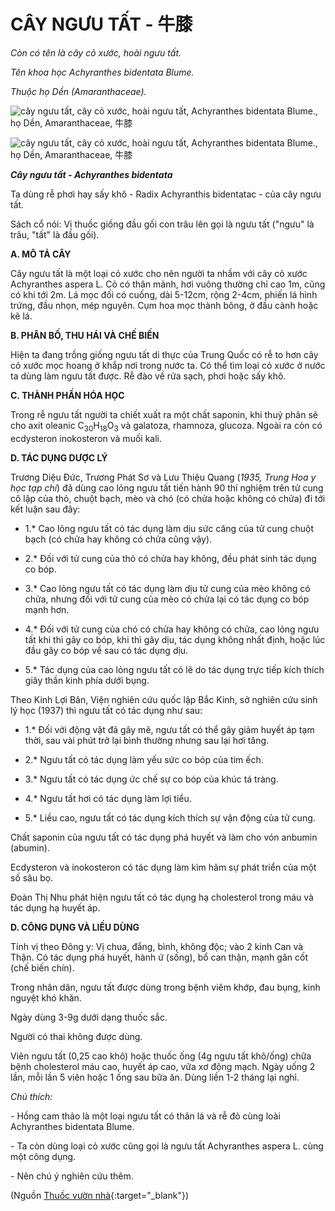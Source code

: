 # CÂY NGƯU TẤT - 牛膝

*Còn có tên là cây cỏ xước, hoài ngưu tất.*

*Tên khoa học Achyranthes bidentata Blume.*

*Thuộc họ Dền (Amaranthaceae).*

![cây ngưu tất, cây cỏ xước, hoài ngưu tất, Achyranthes bidentata Blume., họ Dền, Amaranthaceae, 牛膝](/imgs/caythuoc/dtl/cay-nguu-tat.jpg)

![cây ngưu tất, cây cỏ xước, hoài ngưu tất, Achyranthes bidentata Blume., họ Dền, Amaranthaceae, 牛膝](/imgs/caythuoc/dtl/cay-nguu-tat-2.jpg)

***Cây ngưu tất - Achyranthes bidentata***

Ta dùng rễ phơi hay sấy khô - Radix Achyranthis bidentatac - của cây ngưu tất.

Sách cổ nói: Vị thuốc giống đầu gối con trâu lên gọi là ngưu tất ("ngưu" là trâu, "tất" là đầu gối).

**A. MÔ TẢ CÂY**

Cây ngưu tất là một loại cỏ xước cho nên người ta nhầm với cây cỏ xước Achyranthes aspera L. Cỏ có thân mảnh, hơi vuông thường chỉ cao 1m, cũng có khi tới 2m. Lá mọc đối có cuống, dài 5-12cm, rộng 2-4cm, phiến lá hình trứng, đầu nhọn, mép nguyên. Cụm hoa mọc thành bông, ở đầu cành hoặc kẽ lá.

**B. PHÂN BỐ, THU HÁI VÀ CHẾ BIẾN**

Hiện ta đang trồng giống ngưu tất di thực của Trung Quốc có rễ to hơn cây cỏ xước mọc hoang ở khắp nơi trong nước ta. Có thể tìm loại cỏ xước ở nước ta dùng làm ngưu tất được. Rễ đào về rửa sạch, phơi hoặc sấy khô.

**C. THÀNH PHẦN HÓA HỌC**

Trong rễ ngưu tất người ta chiết xuất ra một chất saponin, khi thuỷ phân sẽ cho axit oleanic C<sub>30</sub>H<sub>18</sub>O<sub>3</sub> và galatoza, rhamnoza, glucoza. Ngoài ra còn có ecdysteron inokosteron và muối kali.

**D. TÁC DỤNG DƯỢC LÝ**

Trương Diệu Đức, Trương Phát Sơ và Lưu Thiệu Quang (*1935, Trung Hoa y học tạp chí*) đã dùng cao lỏng ngưu tất tiến hành 90 thí nghiệm trên tử cung cô lập của thỏ, chuột bạch, mèo và chó (có chửa hoặc không có chửa) đi tới kết luận sau đây:

* 1.* Cao lỏng ngưu tất có tác dụng làm dịu sức căng của tử cung chuột bạch (có chửa hay không có chửa cũng vậy).

* 2.* Đối với tử cung của thỏ có chửa hay không, đều phát sinh tác dụng co bóp.

* 3.* Cao lỏng ngưu tất có tác dụng làm dịu tử cung của mèo không có chửa, nhưng đối với tử cung của mèo có chửa lại có tác dụng co bóp mạnh hơn.

* 4.* Đối với tử cung của chó có chửa hay không có chửa, cao lỏng ngưu tất khi thì gây co bóp, khi thì gây dịu, tác dụng không nhất định, hoặc lúc đầu gây co bóp về sau có tác dụng dịu.

* 5.* Tác dụng của cao lỏng ngưu tất có lẽ do tác dụng trực tiếp kích thích giây thần kinh phía dưới bụng.

Theo Kinh Lợi Bân, Viện nghiên cứu quốc lập Bắc Kinh, sở nghiên cứu sinh lý học (1937) thì ngưu tất có tác dụng như sau:

* 1.* Đối với động vật đã gây mê, ngưu tất có thể gây giảm huyết áp tạm thời, sau vài phút trở lại bình thường nhưng sau lại hơi tăng.

* 2.* Ngưu tất có tác dụng làm yếu sức co bóp của tim ếch.

* 3.* Ngưu tất có tác dụng ức chế sự co bóp của khúc tá tràng.

* 4.* Ngưu tất hơi có tác dụng làm lợi tiểu.

* 5.* Liều cao, ngưu tất có tác dụng kích thích sự vận động của tử cung.

Chất saponin của ngưu tất có tác dụng phá huyết và làm cho vón anbumin (abumin).

Ecdysteron và inokosteron có tác dụng làm kìm hãm sự phát triển của một số sâu bọ.

Đoàn Thị Nhu phát hiện ngưu tất có tác dụng hạ cholesterol trong máu và tác dụng hạ huyết áp.

**D. CÔNG DỤNG VÀ LIỀU DÙNG**

Tính vị theo Đông y: Vị chua, đắng, bình, không độc; vào 2 kinh Can và Thận. Có tác dụng phá huyết, hành ứ (sống), bổ can thận, mạnh gân cốt (chế biến chín).

Trong nhân dân, ngưu tất được dùng trong bệnh viêm khớp, đau bụng, kinh nguyệt khó khăn.

Ngày dùng 3-9g dưới dạng thuốc sắc.

Người có thai không được dùng.

Viên ngưu tất (0,25 cao khô) hoặc thuốc ống (4g ngưu tất khô/ống) chữa bệnh cholesterol máu cao, huyết áp cao, vữa xơ động mạch. Ngày uống 2 lần, mỗi lần 5 viên hoặc 1 ống sau bữa ăn. Dùng liền 1-2 tháng lại nghỉ.

*Chú thích:*

\- Hồng cam thảo là một loại ngưu tất có thân lá và rễ đỏ cùng loài Achyranthes bidentata Blume.

\- Ta còn dùng loại cỏ xước cũng gọi là ngưu tất Achyranthes aspera L. cùng một công dụng.

\- Nên chú ý nghiên cứu thêm.


(Nguồn [Thuốc vườn nhà](http://thuocvuonnha.com){:target="_blank"})